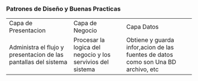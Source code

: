 ### Patrones de Diseño y Buenas Practicas

<table>

<tr>
    <td>Capa de Presentacion</td>
    <td>Capa de Negocio</td>
    <td>Capa Datos</td>
</tr>
    <td>Administra el flujo y presentacion de las pantallas del sistema</td>
    <td>Procesar la logica del negocio y los servivios del sistema </td>
    <td>Obtiene y guarda infor,acion de las fuentes de datos como son Una BD archivo, etc</td>
</table>
